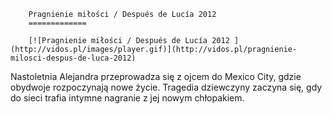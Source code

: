 
        Pragnienie miłości / Después de Lucía 2012 
        =============
        
        [![Pragnienie miłości / Después de Lucía 2012 ](http://vidos.pl/images/player.gif)](http://vidos.pl/pragnienie-milosci-despus-de-luca-2012)
        
        
 Nastoletnia Alejandra przeprowadza się z ojcem do Mexico City, gdzie obydwoje rozpoczynają nowe życie. Tragedia dziewczyny zaczyna się, gdy do sieci trafia intymne nagranie z jej nowym chłopakiem.
    